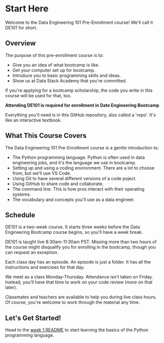 # Start Here
Welcome to the Data Engineering 101 Pre-Enrollment course! We'll call it DE101 for short.

## Overview

The purpose of this pre-enrollment course is to:
- Give you an idea of what bootcamp is like.
- Get your computer set up for bootcamp.
- Introduce you to basic programming skills and ideas.
- Show us at Data Stack Academy that you're committed.

If you're applying for a bootcamp scholarship, the code you write in this course will be used for that, too.

**Attending DE101 is required for enrollment in Date Engineering Bootcamp**

Everything you'll need is in this GitHub repository, also called a 'repo'. It's like an interactive textbook.

## What This Course Covers
The Data Engineering 101 Pre-Enrollment course is a gentle introduction to:
- The Python programming language. Python is often used in data engineering jobs, and it's the language we use in bootcamp.
- Setting up and using a coding environment. There are a lot to choose from, but we'll use VS Code.
- Using Git to have several different versions of a code poject.
- Using GitHub to share code and collaborate.
- The command line. This is how pros interact with their operating systems.
- The vocabulary and concepts you'll use as a data engineer.

## Schedule
DE101 is a two-week course. It starts three weeks before the Data Engineering Bootcamp course begins, so you'll have a week break. 

DE101 is taught live 8:30am-11:30am PST. Missing more than two hours of the course might disqualify you for enrolling in the bootcamp, though you can request an exception.

Each class day has an episode. An episode is just a folder. It has all the instructions and exercises for that day.

We meet as a class Monday-Thursday. Attendance isn't taken on Friday. Instead, you'll have that time to work on your code review (more on that later).

Classmates and teachers are available to help you during live class hours. Of course, you're welcome to work through the material any time.

## Let's Get Started!

Head to the [week 1 README](./week_1/README.md) to start learning the basics of the Python programming language.